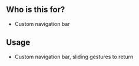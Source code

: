 ## Who is this for?

- Custom navigation bar

## Usage
- Custom navigation bar, sliding gestures to return
